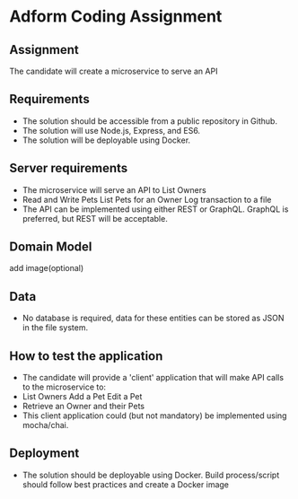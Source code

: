 # Adform Coding Assignment

## Assignment
The candidate will create a microservice to serve an API

## Requirements
- The solution should be accessible from a public repository in Github.
- The solution will use Node.js, Express, and ES6.
- The solution will be deployable using Docker.

## Server requirements
- The microservice will serve an API to List Owners
- Read and Write Pets List Pets for an Owner Log transaction to a file
- The API can be implemented using either REST or GraphQL. GraphQL is preferred, but REST will be acceptable.

## Domain Model
add image(optional)

## Data
- No database is required, data for these entities can be stored as JSON in the file system.

## How to test the application
- The candidate will provide a 'client' application that will make API calls to the microservice to:
- List Owners Add a Pet Edit a Pet
- Retrieve an Owner and their Pets
- This client application could (but not mandatory) be implemented using mocha/chai.

## Deployment
- The solution should be deployable using Docker. Build process/script should follow best practices and create a Docker image
